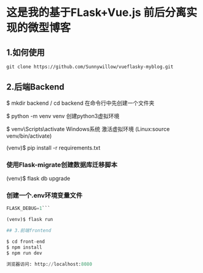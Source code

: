 
# 这是我的基于FLask+Vue.js 前后分离实现的微型博客

## 1.如何使用
```git clone https://github.com/Sunnywillow/vueflasky-myblog.git```

## 2.后端Backend
$ mkdir backend / cd backend  在命令行中先创建一个文件夹

$ python -m venv venv  创建python3虚拟环境

$ venv\Scripts\activate Windows系统 激活虚拟环境 (Linux:source venv/bin/activate)

(venv)$ pip install -r requirements.txt

### 使用Flask-migrate创建数据库迁移脚本

(venv)$ flask db upgrade

### 创建一个.env环境变量文件

```FLASK_APP=madblog.py
FLASK_DEBUG=1```

(venv)$ flask run

## 3.前端frontend

$ cd front-end
$ npm install
$ npm run dev

浏览器访问: http://localhost:8080

